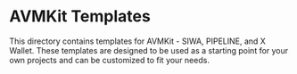 # AVMKit Templates

This directory contains templates for AVMKit - SIWA, PIPELINE, and X Wallet. These templates are designed to be used as a starting point for your own projects and can be customized to fit your needs.
